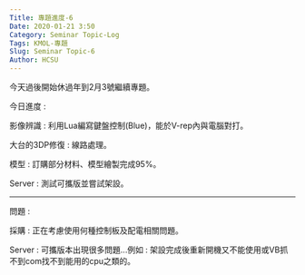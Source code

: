 ```yaml
---
Title: 專題進度-6
Date: 2020-01-21 3:50
Category: Seminar Topic-Log
Tags: KMOL-專題
Slug: Seminar Topic-6
Author: HCSU
---
```


今天過後開始休過年到2月3號繼續專題。

今日進度 :

影像辨識 : 利用Lua編寫鍵盤控制(Blue)，能於V-rep內與電腦對打。

大台的3DP修復 : 線路處理。

模型 : 訂購部分材料、模型繪製完成95%。

Server : 測試可攜版並嘗試架設。

---

問題 : 

採購 : 正在考慮使用何種控制板及配電相關問題。

Server : 可攜版本出現很多問題...例如 : 架設完成後重新開機又不能使用或VB抓不到com找不到能用的cpu之類的。

